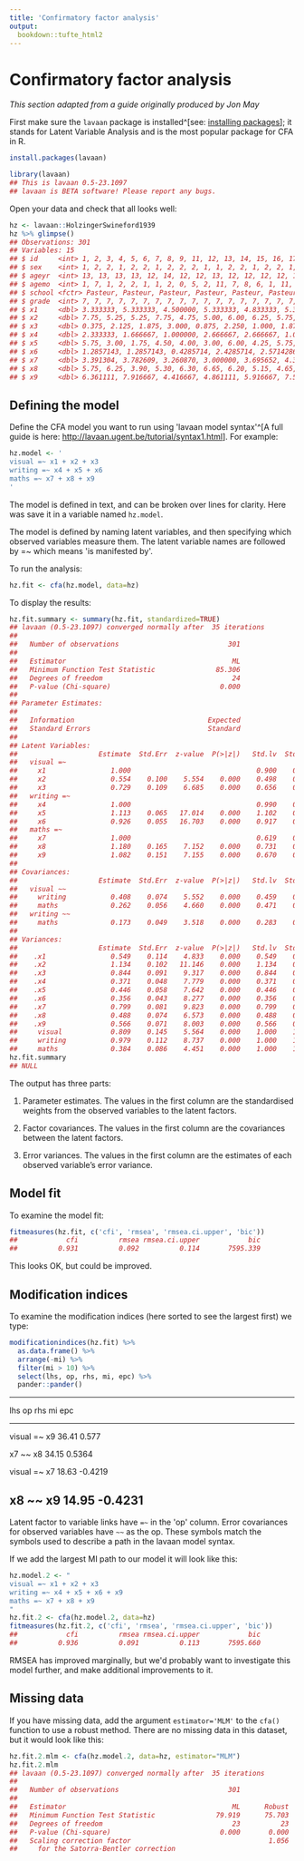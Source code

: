 ```yaml
---
title: 'Confirmatory factor analysis'
output:
  bookdown::tufte_html2
---
```






# Confirmatory factor analysis

*This section adapted from a guide originally produced by Jon May*


First make sure the `lavaan` package is installed^[see: [installing packages](packages.html)]; it stands for Latent Variable Analysis and is the most popular package for CFA in R.


```r
install.packages(lavaan)
```



```r
library(lavaan)
## This is lavaan 0.5-23.1097
## lavaan is BETA software! Please report any bugs.
```


Open your data and check that all looks well:


```r
hz <- lavaan::HolzingerSwineford1939
hz %>% glimpse()
## Observations: 301
## Variables: 15
## $ id     <int> 1, 2, 3, 4, 5, 6, 7, 8, 9, 11, 12, 13, 14, 15, 16, 17, ...
## $ sex    <int> 1, 2, 2, 1, 2, 2, 1, 2, 2, 2, 1, 1, 2, 2, 1, 2, 2, 1, 2...
## $ ageyr  <int> 13, 13, 13, 13, 12, 14, 12, 12, 13, 12, 12, 12, 12, 12,...
## $ agemo  <int> 1, 7, 1, 2, 2, 1, 1, 2, 0, 5, 2, 11, 7, 8, 6, 1, 11, 5,...
## $ school <fctr> Pasteur, Pasteur, Pasteur, Pasteur, Pasteur, Pasteur, ...
## $ grade  <int> 7, 7, 7, 7, 7, 7, 7, 7, 7, 7, 7, 7, 7, 7, 7, 7, 7, 7, 7...
## $ x1     <dbl> 3.333333, 5.333333, 4.500000, 5.333333, 4.833333, 5.333...
## $ x2     <dbl> 7.75, 5.25, 5.25, 7.75, 4.75, 5.00, 6.00, 6.25, 5.75, 5...
## $ x3     <dbl> 0.375, 2.125, 1.875, 3.000, 0.875, 2.250, 1.000, 1.875,...
## $ x4     <dbl> 2.333333, 1.666667, 1.000000, 2.666667, 2.666667, 1.000...
## $ x5     <dbl> 5.75, 3.00, 1.75, 4.50, 4.00, 3.00, 6.00, 4.25, 5.75, 5...
## $ x6     <dbl> 1.2857143, 1.2857143, 0.4285714, 2.4285714, 2.5714286, ...
## $ x7     <dbl> 3.391304, 3.782609, 3.260870, 3.000000, 3.695652, 4.347...
## $ x8     <dbl> 5.75, 6.25, 3.90, 5.30, 6.30, 6.65, 6.20, 5.15, 4.65, 4...
## $ x9     <dbl> 6.361111, 7.916667, 4.416667, 4.861111, 5.916667, 7.500...
```


## Defining the model

Define the CFA model you want to run using 'lavaan model syntax'^[A full guide is here: <http://lavaan.ugent.be/tutorial/syntax1.html>]. For example:



```r
hz.model <- '
visual =~ x1 + x2 + x3
writing =~ x4 + x5 + x6
maths =~ x7 + x8 + x9
'
```

The model is defined in text, and can be broken over lines for clarity.  Here was save it in a variable named `hz.model`. 

The model is defined by naming latent variables, and then specifying which observed variables measure them. The latent variable names are followed by =~ which means 'is manifested by'.


To run the analysis:


```r
hz.fit <- cfa(hz.model, data=hz)
```
  

To display the results:


```r
hz.fit.summary <- summary(hz.fit, standardized=TRUE)
## lavaan (0.5-23.1097) converged normally after  35 iterations
## 
##   Number of observations                           301
## 
##   Estimator                                         ML
##   Minimum Function Test Statistic               85.306
##   Degrees of freedom                                24
##   P-value (Chi-square)                           0.000
## 
## Parameter Estimates:
## 
##   Information                                 Expected
##   Standard Errors                             Standard
## 
## Latent Variables:
##                    Estimate  Std.Err  z-value  P(>|z|)   Std.lv  Std.all
##   visual =~                                                             
##     x1                1.000                               0.900    0.772
##     x2                0.554    0.100    5.554    0.000    0.498    0.424
##     x3                0.729    0.109    6.685    0.000    0.656    0.581
##   writing =~                                                            
##     x4                1.000                               0.990    0.852
##     x5                1.113    0.065   17.014    0.000    1.102    0.855
##     x6                0.926    0.055   16.703    0.000    0.917    0.838
##   maths =~                                                              
##     x7                1.000                               0.619    0.570
##     x8                1.180    0.165    7.152    0.000    0.731    0.723
##     x9                1.082    0.151    7.155    0.000    0.670    0.665
## 
## Covariances:
##                    Estimate  Std.Err  z-value  P(>|z|)   Std.lv  Std.all
##   visual ~~                                                             
##     writing           0.408    0.074    5.552    0.000    0.459    0.459
##     maths             0.262    0.056    4.660    0.000    0.471    0.471
##   writing ~~                                                            
##     maths             0.173    0.049    3.518    0.000    0.283    0.283
## 
## Variances:
##                    Estimate  Std.Err  z-value  P(>|z|)   Std.lv  Std.all
##    .x1                0.549    0.114    4.833    0.000    0.549    0.404
##    .x2                1.134    0.102   11.146    0.000    1.134    0.821
##    .x3                0.844    0.091    9.317    0.000    0.844    0.662
##    .x4                0.371    0.048    7.779    0.000    0.371    0.275
##    .x5                0.446    0.058    7.642    0.000    0.446    0.269
##    .x6                0.356    0.043    8.277    0.000    0.356    0.298
##    .x7                0.799    0.081    9.823    0.000    0.799    0.676
##    .x8                0.488    0.074    6.573    0.000    0.488    0.477
##    .x9                0.566    0.071    8.003    0.000    0.566    0.558
##     visual            0.809    0.145    5.564    0.000    1.000    1.000
##     writing           0.979    0.112    8.737    0.000    1.000    1.000
##     maths             0.384    0.086    4.451    0.000    1.000    1.000
hz.fit.summary
## NULL
```


The output has three parts:

1. Parameter estimates. The values in the first column are the standardised weights from the observed variables to the latent factors.

2. Factor covariances. The values in the first column are the covariances between the latent factors.

3. Error variances. The values in the first column are the estimates of each observed variable’s error variance.



## Model fit

To examine the model fit:


```r
fitmeasures(hz.fit, c('cfi', 'rmsea', 'rmsea.ci.upper', 'bic')) 
##            cfi          rmsea rmsea.ci.upper            bic 
##          0.931          0.092          0.114       7595.339
```


This looks OK, but could be improved. 


## Modification indices

To examine the modification indices (here sorted to see the largest first) we type:


```r
modificationindices(hz.fit) %>% 
  as.data.frame() %>% 
  arrange(-mi) %>% 
  filter(mi > 10) %>% 
  select(lhs, op, rhs, mi, epc) %>% 
  pander::pander()
```


-------------------------------
 lhs    op   rhs   mi     epc  
------ ---- ----- ----- -------
visual  =~   x9   36.41  0.577 

  x7    ~~   x8   34.15 0.5364 

visual  =~   x7   18.63 -0.4219

  x8    ~~   x9   14.95 -0.4231
-------------------------------


Latent factor to variable links have `=~` in the 'op' column. Error covariances for observed variables have `~~` as the op. These symbols match the symbols used to describe a path in the lavaan model syntax.


If we add the largest MI path to our model it will look like this:


```r
hz.model.2 <- "
visual =~ x1 + x2 + x3
writing =~ x4 + x5 + x6 + x9
maths =~ x7 + x8 + x9
"
hz.fit.2 <- cfa(hz.model.2, data=hz)
fitmeasures(hz.fit.2, c('cfi', 'rmsea', 'rmsea.ci.upper', 'bic')) 
##            cfi          rmsea rmsea.ci.upper            bic 
##          0.936          0.091          0.113       7595.660
```

RMSEA has improved marginally, but we'd probably want to investigate this model further, and make additional improvements to it.


## Missing data

If you have missing data, add the argument `estimator='MLM'` to the `cfa()` function to use a robust method. There are no missing data in this dataset, but it would look like this:


```r
hz.fit.2.mlm <- cfa(hz.model.2, data=hz, estimator="MLM")
hz.fit.2.mlm
## lavaan (0.5-23.1097) converged normally after  35 iterations
## 
##   Number of observations                           301
## 
##   Estimator                                         ML      Robust
##   Minimum Function Test Statistic               79.919      75.703
##   Degrees of freedom                                23          23
##   P-value (Chi-square)                           0.000       0.000
##   Scaling correction factor                                  1.056
##     for the Satorra-Bentler correction
```


